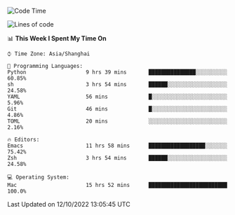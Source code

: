 <!--START_SECTION:waka-->
![Code Time](http://img.shields.io/badge/Code%20Time-909%20hrs%2040%20mins-blue)

![Lines of code](https://img.shields.io/badge/From%20Hello%20World%20I%27ve%20Written-22%20Thousand%20lines%20of%20code-blue)

📊 **This Week I Spent My Time On** 

```text
⌚︎ Time Zone: Asia/Shanghai

💬 Programming Languages: 
Python                   9 hrs 39 mins       ███████████████░░░░░░░░░░   60.85% 
sh                       3 hrs 54 mins       ██████░░░░░░░░░░░░░░░░░░░   24.58% 
YAML                     56 mins             █░░░░░░░░░░░░░░░░░░░░░░░░   5.96% 
Git                      46 mins             █░░░░░░░░░░░░░░░░░░░░░░░░   4.86% 
TOML                     20 mins             ░░░░░░░░░░░░░░░░░░░░░░░░░   2.16%

🔥 Editors: 
Emacs                    11 hrs 58 mins      ██████████████████░░░░░░░   75.42% 
Zsh                      3 hrs 54 mins       ██████░░░░░░░░░░░░░░░░░░░   24.58%

💻 Operating System: 
Mac                      15 hrs 52 mins      █████████████████████████   100.0%

```


 Last Updated on 12/10/2022 13:05:45 UTC
<!--END_SECTION:waka-->

